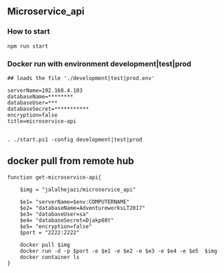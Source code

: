 ## Microservice_api


### How to start

```
npm run start 
```



### Docker run with environment development|test|prod

```
## loads the file './development|test|prod.env'

serverName=192.168.4.103
databaseName=********
databaseUser=***
databaseSecret=***********
encryption=false
title=microservice-api


. ./start.ps1 -config development|test|prod

```


## docker pull from remote hub

```
function get-microservice-api{
	
	$img = "jalalhejazi/microservice_api"
	
	$e1= "serverName=$env:COMPUTERNAME"
	$e2= "databaseName=AdventureworksLT2017"
	$e3= "databaseUser=sa"
	$e4= "databaseSecret=Djakp88t"
	$e5= "encryption=false"
	$port = "2222:2222"

	docker pull $img
    docker run -d -p $port -e $e1 -e $e2 -e $e3 -e $e4 -e $e5  $img
    docker container ls
}

```